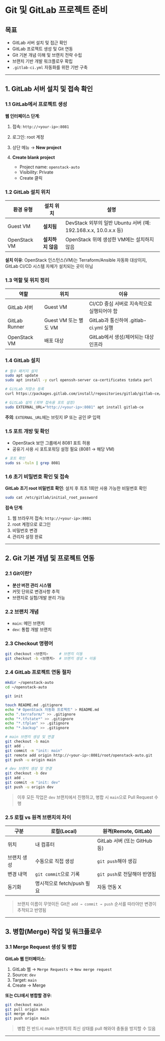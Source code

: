 # Git 및 GitLab 프로젝트 준비

## 목표

* GitLab 서버 설치 및 접근 확인
* GitLab 프로젝트 생성 및 Git 연동
* Git 기본 개념 이해 및 브랜치 전략 수립
* 브랜치 기반 개발 워크플로우 확립
* `.gitlab-ci.yml` 자동화를 위한 기반 구축

---

## 1. GitLab 서버 설치 및 접속 확인

### 1.1 GitLab에서 프로젝트 생성

**웹 인터페이스 단계**:

1. 접속: `http://<your-ip>:8081`
2. 로그인: root 계정
3. 상단 메뉴 → **New project**
4. **Create blank project**

   * Project name: `openstack-auto`
   * Visibility: Private
   * Create 클릭

### 1.2 GitLab 설치 위치

| 환경 유형        | 설치 위치       | 설명                                                     |
| ------------ | ----------- | ------------------------------------------------------ |
| Guest VM     | **설치됨**     | DevStack 외부의 일반 Ubuntu 서버 (예: 192.168.x.x, 10.0.x.x 등) |
| OpenStack VM | **설치하지 않음** | OpenStack 위에 생성한 VM에는 설치하지 않음                          |

**설치 이유**: OpenStack 인스턴스(VM)는 Terraform/Ansible 자동화 대상이지, GitLab CI/CD 시스템 자체가 설치되는 곳이 아님

### 1.3 역할 및 위치 정리

| 역할            | 위치                | 이유                             |
| ------------- | ----------------- | ------------------------------ |
| GitLab 서버     | Guest VM          | CI/CD 중심 서버로 지속적으로 실행되어야 함     |
| GitLab Runner | Guest VM 또는 별도 VM | GitLab과 통신하여 .gitlab-ci.yml 실행 |
| OpenStack VM  | 배포 대상             | GitLab에서 생성/제어되는 대상 인프라        |

### 1.4 GitLab 설치

```bash
# 필수 패키지 설치
sudo apt update
sudo apt install -y curl openssh-server ca-certificates tzdata perl

# GitLab 저장소 등록
curl https://packages.gitlab.com/install/repositories/gitlab/gitlab-ce/script.deb.sh | sudo bash

# GitLab 설치 (외부 접속용 포트 설정)
sudo EXTERNAL_URL="http://<your-ip>:8081" apt install gitlab-ce
```

**주의**: `EXTERNAL_URL`에는 브릿지 IP 또는 공인 IP 입력

### 1.5 포트 개방 및 확인

* OpenStack 보안 그룹에서 8081 포트 허용
* 공유기 사용 시 포트포워딩 설정 필요 (8081 → 해당 VM)

```bash
# 포트 확인
sudo ss -tuln | grep 8081
```

### 1.6 초기 비밀번호 확인 및 접속

**GitLab 초기 root 비밀번호 확인**: 설치 후 최초 1회만 사용 가능한 비밀번호 확인

```bash
sudo cat /etc/gitlab/initial_root_password
```

**접속 단계**:

1. 웹 브라우저 접속: `http://<your-ip>:8081`
2. root 계정으로 로그인
3. 비밀번호 변경
4. 관리자 설정 완료

---

## 2. Git 기본 개념 및 프로젝트 연동

### 2.1 Git이란?

* **분산 버전 관리 시스템**
* 커밋 단위로 변경사항 추적
* 브랜치로 실험/개발 분리 가능

### 2.2 브랜치 개념

* `main`: 메인 브랜치
* `dev`: 통합 개발 브랜치

### 2.3 Checkout 명령어

```bash
git checkout <브랜치>     # 브랜치 이동
git checkout -b <브랜치>  # 브랜치 생성 + 이동
```

### 2.4 GitLab 프로젝트 연동 절차

```bash
mkdir ~/openstack-auto
cd ~/openstack-auto

git init

touch README.md .gitignore
echo "# OpenStack 자동화 프로젝트" > README.md
echo ".terraform/" >> .gitignore
echo "*.tfstate*" >> .gitignore
echo "*.tfplan" >> .gitignore
echo "*.backup" >> .gitignore

# main 브랜치 생성 및 연결
git checkout -b main
git add .
git commit -m "init: main"
git remote add origin http://<your-ip>:8081/root/openstack-auto.git
git push -u origin main

# dev 브랜치 생성 및 연결
git checkout -b dev
git add .
git commit -m "init: dev"
git push -u origin dev
```

> 이후 모든 작업은 `dev` 브랜치에서 진행하고, 병합 시 `main`으로 Pull Request 수행

### 2.5 로컬 vs 원격 브랜치의 차이

| 구분     | 로컬(Local)           | 원격(Remote, GitLab)      |
| ------ | ------------------- | ----------------------- |
| 위치     | 내 컴퓨터               | GitLab 서버 (또는 GitHub 등) |
| 브랜치 생성 | 수동으로 직접 생성          | `git push`해야 생김         |
| 변경 내역  | `git commit`으로 기록   | `git push`로 전달해야 반영됨    |
| 동기화    | 명시적으로 fetch/push 필요 | 자동 연동 X                 |

> 브랜치 이름이 무엇이든 Git은 `add → commit → push` 순서를 따라야만 변경이 추적되고 반영됨

---

## 3. 병합(Merge) 작업 및 워크플로우

### 3.1 Merge Request 생성 및 병합

**GitLab 웹 인터페이스**:

1. GitLab 웹 → `Merge Requests` → `New merge request`
2. Source: `dev`
3. Target: `main`
4. Create → Merge

**또는 CLI에서 병합할 경우**:

```bash
git checkout main
git pull origin main
git merge dev
git push origin main
```

> 병합 전 반드시 main 브랜치의 최신 상태를 pull 해와야 충돌을 방지할 수 있음

---

